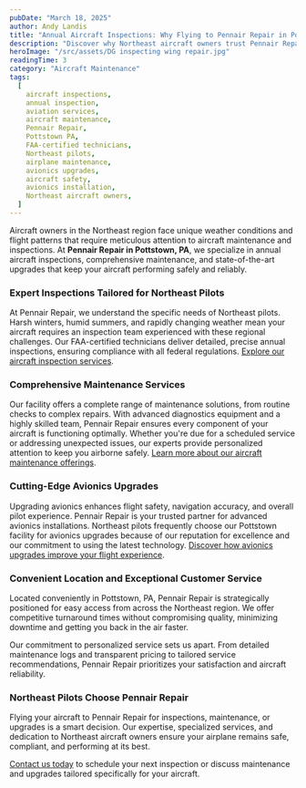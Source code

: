 ```yaml
---
pubDate: "March 18, 2025"
author: Andy Landis
title: "Annual Aircraft Inspections: Why Flying to Pennair Repair in Pottstown, PA Makes Sense"
description: "Discover why Northeast aircraft owners trust Pennair Repair in Pottstown, PA, for annual inspections, expert maintenance, and advanced avionics upgrades. Schedule your service today!"
heroImage: "/src/assets/DG inspecting wing repair.jpg"
readingTime: 3
category: "Aircraft Maintenance"
tags:
  [
    aircraft inspections,
    annual inspection,
    aviation services,
    aircraft maintenance,
    Pennair Repair,
    Pottstown PA,
    FAA-certified technicians,
    Northeast pilots,
    airplane maintenance,
    avionics upgrades,
    aircraft safety,
    avionics installation,
    Northeast aircraft owners,
  ]
---
```


Aircraft owners in the Northeast region face unique weather conditions and flight patterns that require meticulous attention to aircraft maintenance and inspections. At **Pennair Repair in Pottstown, PA**, we specialize in annual aircraft inspections, comprehensive maintenance, and state-of-the-art upgrades that keep your aircraft performing safely and reliably.

### Expert Inspections Tailored for Northeast Pilots

At Pennair Repair, we understand the specific needs of Northeast pilots. Harsh winters, humid summers, and rapidly changing weather mean your aircraft requires an inspection team experienced with these regional challenges. Our FAA-certified technicians deliver detailed, precise annual inspections, ensuring compliance with all federal regulations. [Explore our aircraft inspection services](/services/#inspection).

### Comprehensive Maintenance Services

Our facility offers a complete range of maintenance solutions, from routine checks to complex repairs. With advanced diagnostics equipment and a highly skilled team, Pennair Repair ensures every component of your aircraft is functioning optimally. Whether you're due for a scheduled service or addressing unexpected issues, our experts provide personalized attention to keep you airborne safely. [Learn more about our aircraft maintenance offerings](/services/#maintenance).

### Cutting-Edge Avionics Upgrades

Upgrading avionics enhances flight safety, navigation accuracy, and overall pilot experience. Pennair Repair is your trusted partner for advanced avionics installations. Northeast pilots frequently choose our Pottstown facility for avionics upgrades because of our reputation for excellence and our commitment to using the latest technology. [Discover how avionics upgrades improve your flight experience](/services/#avionics).

### Convenient Location and Exceptional Customer Service

Located conveniently in Pottstown, PA, Pennair Repair is strategically positioned for easy access from across the Northeast region. We offer competitive turnaround times without compromising quality, minimizing downtime and getting you back in the air faster.

Our commitment to personalized service sets us apart. From detailed maintenance logs and transparent pricing to tailored service recommendations, Pennair Repair prioritizes your satisfaction and aircraft reliability.

### Northeast Pilots Choose Pennair Repair

Flying your aircraft to Pennair Repair for inspections, maintenance, or upgrades is a smart decision. Our expertise, specialized services, and dedication to Northeast aircraft owners ensure your airplane remains safe, compliant, and performing at its best.

[Contact us today](/#contact-us) to schedule your next inspection or discuss maintenance and upgrades tailored specifically for your aircraft.
